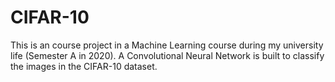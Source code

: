 # CIFAR-10

This is an course project in a Machine Learning course during my university life (Semester A in 2020).
A Convolutional Neural Network is built to classify the images in the CIFAR-10 dataset.